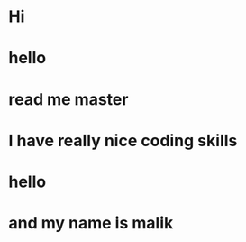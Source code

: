# Hi

# hello

# read me master

# I have really nice coding skills

# hello

# and my name is malik
